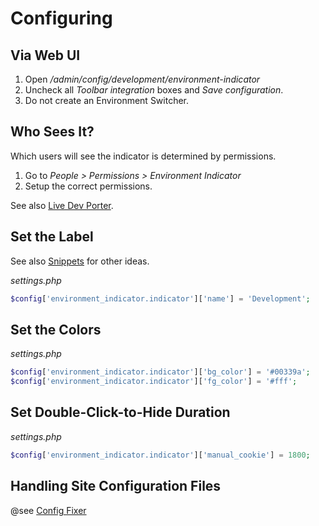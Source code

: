 <!--
id: configuring
tags: ''
-->

# Configuring

## Via Web UI

1. Open _/admin/config/development/environment-indicator_
1. Uncheck all _Toolbar integration_ boxes and _Save configuration_.
1. Do not create an Environment Switcher.

## Who Sees It?

Which users will see the indicator is determined by permissions.

1. Go to _People > Permissions > Environment Indicator_
2. Setup the correct permissions.

See also [Live Dev Porter](@live_dev_porter).

## Set the Label

See also [Snippets](@snippets) for other ideas.

_settings.php_

```php
$config['environment_indicator.indicator']['name'] = 'Development';
```

## Set the Colors

_settings.php_

```php
$config['environment_indicator.indicator']['bg_color'] = '#00339a';
$config['environment_indicator.indicator']['fg_color'] = '#fff';
```

## Set Double-Click-to-Hide Duration

_settings.php_

```php
$config['environment_indicator.indicator']['manual_cookie'] = 1800;
```

## Handling Site Configuration Files

@see [Config Fixer](@config_fixer)
